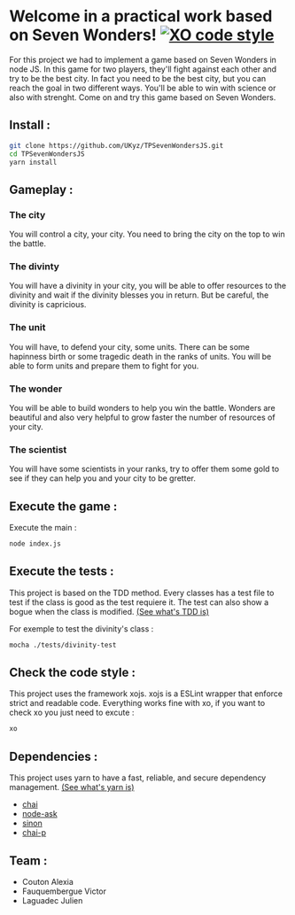 # Welcome in a practical work based on Seven Wonders! [![XO code style](https://img.shields.io/badge/code_style-XO-5ed9c7.svg)](https://github.com/xojs/xo)


For this project we had to implement a game based on Seven Wonders in node JS. In this game for two players, they'll fight against each other and try to be the best city. In fact you need to be the best city, but you can reach the goal in two different ways. You'll be able to win with science or also with strenght. Come on and try this game based on Seven Wonders.

## Install : 

```bash
git clone https://github.com/UKyz/TPSevenWondersJS.git
cd TPSevenWondersJS
yarn install
```

## Gameplay :
  ### The city
  You will control a city, your city. You need to bring the city on the top to win the battle.
  ### The divinty
  You will have a divinity in your city, you will be able to offer resources to the divinity and wait if the divinity blesses you in return. But be careful, the divinity is capricious.
  ### The unit
  You will have, to defend your city, some units. There can be some hapinness birth or some tragedic death in the ranks of units. You will be able to form units and prepare them to fight for you.
  ### The wonder
  You will be able to build wonders to help you win the battle. Wonders are beautiful and also very helpful to grow faster the number of resources of your city.
  ### The scientist 
  You will have some scientists in your ranks, try to offer them some gold to see if they can help you and your city to be gretter. 

## Execute the game :
  Execute the main :
  
```bash
node index.js
```

## Execute the tests :
  This project is based on the TDD method. Every classes has a test file to test if the class is good as the test requiere it. The test can also show a bogue when the class is modified. [(See what's TDD is)][TDDWiki]
  
  For exemple to test the divinity's class : 
  
```bash
mocha ./tests/divinity-test
```

## Check the code style :
  This project uses the framework xojs. xojs is a ESLint wrapper that enforce strict and readable code. Everything works fine with xo, if you want to check xo you just need to excute : 
  
```bash
xo
```

## Dependencies :
  This project uses yarn to have a fast, reliable, and secure dependency management. [(See what's yarn is)][yarn]
  * [chai][chai]
  * [node-ask][node-ask]
  * [sinon][sinon]
  * [chai-p][chai-p]

## Team :
  * Couton Alexia
  * Fauquembergue Victor
  * Laguadec Julien

[TDDWiki]: https://en.wikipedia.org/wiki/Test-driven_development#Test_structure
[chai]: https://www.npmjs.com/package/chai
[node-ask]: https://www.npmjs.com/package/node-ask
[sinon]: https://www.npmjs.com/package/sinon
[chai-p]: https://www.npmjs.com/package/chai-as-promised
[yarn]: https://github.com/yarnpkg/yarn

